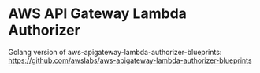 # AWS API Gateway Lambda Authorizer 
Golang version of aws-apigateway-lambda-authorizer-blueprints: https://github.com/awslabs/aws-apigateway-lambda-authorizer-blueprints